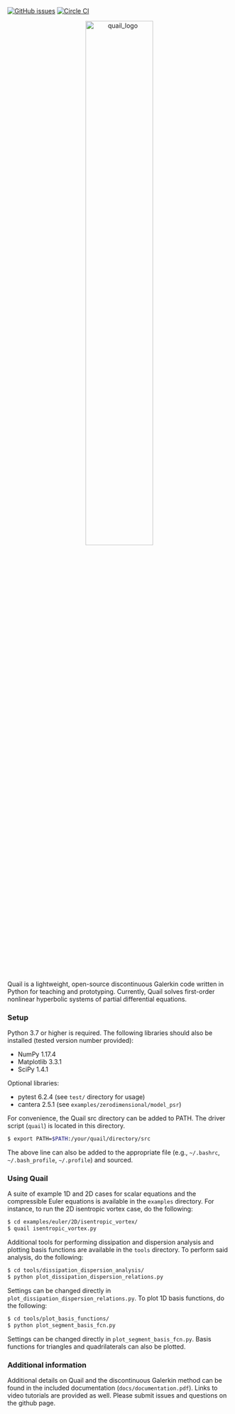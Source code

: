 [![GitHub issues](https://img.shields.io/github/issues/IhmeGroup/quail.svg)](https://github.com/IhmeGroup/quail/issues)
[![Circle CI](https://circleci.com/gh/IhmeGroup/quail.svg?style=shield&circle-token=SHA256:qK3Vv9fDZUm3P1ozPb1xcSrtBRQw4yxMim9h4MtBeVA)](https://circleci.com/gh/IhmeGroup/quail)

<p align="center">
  <a href="https://github.com/ericjching/DG_Python"><img alt="quail_logo" src="https://user-images.githubusercontent.com/55554103/99025045-c0ddb780-251c-11eb-9cdb-0bed0269b434.png" width="55%"></a>
</p>

Quail is a lightweight, open-source discontinuous Galerkin code written in Python for teaching and prototyping. Currently, Quail solves first-order nonlinear hyperbolic systems of partial differential equations.

### Setup
Python 3.7 or higher is required. The following libraries should also be installed (tested version number provided):
  - NumPy 1.17.4
  - Matplotlib 3.3.1
  - SciPy 1.4.1

Optional libraries:
  - pytest 6.2.4 (see `test/` directory for usage)
  - cantera 2.5.1 (see `examples/zerodimensional/model_psr`) 

For convenience, the Quail src directory can be added to PATH. The driver script (`quail`) is located in this directory.
```sh
$ export PATH=$PATH:/your/quail/directory/src
```
The above line can also be added to the appropriate file (e.g., `~/.bashrc`, `~/.bash_profile`, `~/.profile`) and sourced.


### Using Quail 
A suite of example 1D and 2D cases for scalar equations and the compressible Euler equations is available in the `examples` directory. For instance, to run the 2D isentropic vortex case, do the following:
```sh
$ cd examples/euler/2D/isentropic_vortex/
$ quail isentropic_vortex.py
```

Additional tools for performing dissipation and dispersion analysis and plotting basis functions are available in the `tools` directory. To perform said analysis, do the following:
```sh
$ cd tools/dissipation_dispersion_analysis/
$ python plot_dissipation_dispersion_relations.py 
```
Settings can be changed directly in `plot_dissipation_dispersion_relations.py`.
To plot 1D basis functions, do the following:
```sh
$ cd tools/plot_basis_functions/
$ python plot_segment_basis_fcn.py  
```
Settings can be changed directly in `plot_segment_basis_fcn.py`. Basis functions for triangles and quadrilaterals can also be plotted.


### Additional information
Additional details on Quail and the discontinuous Galerkin method can be found in the included documentation (`docs/documentation.pdf`). Links to video tutorials are provided as well. Please submit issues and questions on the github page.
